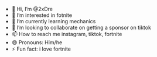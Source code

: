 - 👋 Hi, I’m @2xDre
- 👀 I’m interested in fotnite
- 🌱 I’m currently learning mechanics
- 💞️ I’m looking to collaborate on getting a sponsor on tiktok
- 📫 How to reach me instagram, tiktok, fortnite
- 😄 Pronouns: Him/he
- ⚡ Fun fact: i love fortnite

<!---
2xDre/2xDre is a ✨ special ✨ repository because its `README.md` (this file) appears on your GitHub profile.
You can click the Preview link to take a look at your changes.
--->
